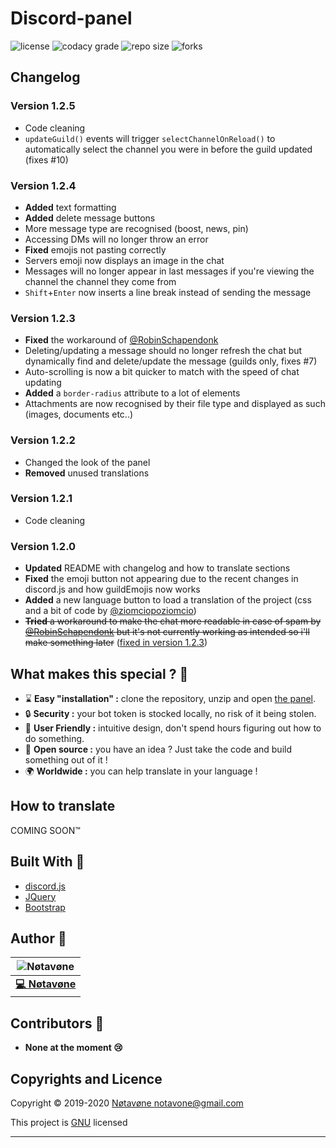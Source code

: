# Discord-panel
![license](https://img.shields.io/github/license/notavone/discord-panel.svg?style=for-the-badge)
![codacy grade](https://img.shields.io/codacy/grade/d499e4a1863349ffb7366f6b9970082f.svg?style=for-the-badge)
![repo size](https://img.shields.io/github/repo-size/notavone/discord-panel.svg?style=for-the-badge)
![forks](https://img.shields.io/github/stars/notavone/discord-panel?style=for-the-badge)

## Changelog

### Version 1.2.5

*   Code cleaning
*   `updateGuild()` events will trigger `selectChannelOnReload()` to automatically select the channel you were in before the guild updated (fixes #10)

### Version 1.2.4

*   **Added** text formatting
*   **Added** delete message buttons
*   More message type are recognised (boost, news, pin)
*   Accessing DMs will no longer throw an error
*   **Fixed** emojis not pasting correctly
*   Servers emoji now displays an image in the chat
*   Messages will no longer appear in last messages if you're viewing the channel the channel they come from
*   `Shift`+`Enter` now inserts a line break instead of sending the message

### Version 1.2.3

*   **Fixed** the workaround of [@RobinSchapendonk](https://github.com/RobinSchapendonk)
*   Deleting/updating a message should no longer refresh the chat but dynamically find and delete/update the message (guilds only, fixes #7)
*   Auto-scrolling is now a bit quicker to match with the speed of chat updating
*   **Added** a `border-radius` attribute to a lot of elements
*   Attachments are now recognised by their file type and displayed as such (images, documents etc..)

### Version 1.2.2

*   Changed the look of the panel
*   **Removed** unused translations

### Version 1.2.1

*   Code cleaning

### Version 1.2.0

*   **Updated** README with changelog and how to translate sections
*   **Fixed** the emoji button not appearing due to the recent changes in discord.js and how guildEmojis now works
*   **Added** a new language button to load a translation of the project (css and a bit of code by [@ziomciopoziomcio](https://github.com/ziomciopoziomcio))
*   ~~**Tried** a workaround to make the chat more readable in case of spam by [@RobinSchapendonk](https://github.com/RobinSchapendonk) but it's not currently working as intended so i'll make something later~~ ([fixed in version 1.2.3](#version-1.2.3))

## What makes this special ? 💎

*   ⌛ **Easy "installation" :** clone the repository, unzip and open [the panel](../index.html).
*   🔒 **Security :** your bot token is stocked locally, no risk of it being stolen.
*   📌 **User Friendly :** intuitive design, don't spend hours figuring out how to do something.
*   👀 **Open source :** you have an idea ? Just take the code and build something out of it !
*   🌍 **Worldwide :** you can help translate in your language !

## How to translate

COMING SOON™

## Built With 🔧

*   [discord.js](https://github.com/discordjs/discord.js/blob/webpack/discord.11.4.2.js)
*   [JQuery](https://jquery.com/)
*   [Bootstrap](https://getbootstrap.com/)

## Author 📝

| ![Nøtavøne](https://github.com/notavone.png?size=100) |
|:-----------------------------------------------------:|
| **[💻 Nøtavøne](https://github.com/notavone)**        |

## Contributors 📝

*   **None at the moment 😢**

## Copyrights and Licence

Copyright © 2019-2020 [Nøtavøne <notavone@gmail.com>](https://github.com/notavone)

This project is [GNU](https://github.com/Notavone/discord-panel/blob/master/.github/LICENSE) licensed

***
